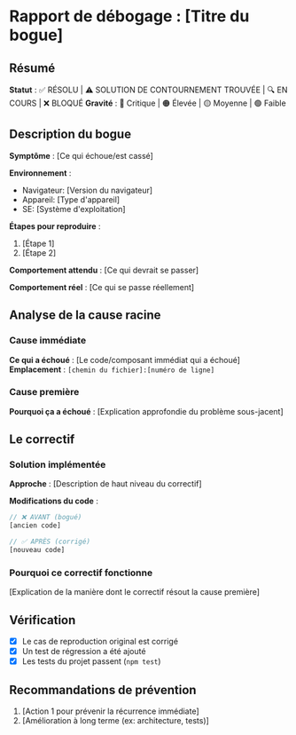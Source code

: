 # Rapport de débogage : [Titre du bogue]

## Résumé

**Statut** : ✅ RÉSOLU | ⚠️ SOLUTION DE CONTOURNEMENT TROUVÉE | 🔍 EN COURS | ❌ BLOQUÉ
**Gravité** : 🔴 Critique | 🟠 Élevée | 🟡 Moyenne | 🟢 Faible

## Description du bogue

**Symptôme** : [Ce qui échoue/est cassé]

**Environnement** :
- Navigateur: [Version du navigateur]
- Appareil: [Type d'appareil]
- SE: [Système d'exploitation]

**Étapes pour reproduire** :
1. [Étape 1]
2. [Étape 2]

**Comportement attendu** : [Ce qui devrait se passer]

**Comportement réel** : [Ce qui se passe réellement]

## Analyse de la cause racine

### Cause immédiate
**Ce qui a échoué** : [Le code/composant immédiat qui a échoué]
**Emplacement** : `[chemin du fichier]:[numéro de ligne]`

### Cause première
**Pourquoi ça a échoué** : [Explication approfondie du problème sous-jacent]

## Le correctif

### Solution implémentée
**Approche** : [Description de haut niveau du correctif]

**Modifications du code** :

```javascript
// ❌ AVANT (bogué)
[ancien code]

// ✅ APRÈS (corrigé)
[nouveau code]
```

### Pourquoi ce correctif fonctionne
[Explication de la manière dont le correctif résout la cause première]

## Vérification

- [x] Le cas de reproduction original est corrigé
- [x] Un test de régression a été ajouté
- [x] Les tests du projet passent (`npm test`)

## Recommandations de prévention

1. [Action 1 pour prévenir la récurrence immédiate]
2. [Amélioration à long terme (ex: architecture, tests)]
